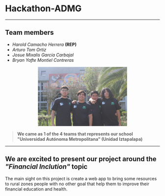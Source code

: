 # Hackathon-ADMG

---

## Team members
- _Harold Camacho Herrera_ __(REP)__
- _Arturo Tom Ortiz_
- _Josue Mixalis García Carbajal_
- _Bryan Yafte Montiel Contreras_

<p align="center">
    <img src="team.JPG" width="290">
</p>

> __We came as 1 of the 4 teams that represents our school "Universidad Autónoma Metropolitana" (Unidad Iztapalapa)__

   
---

## We are excited to present our project around the _"Financial Inclution"_ topic 

The main sight on this project is create a web app to bring some resources to rural zones people with no other goal that help them to improve their financial education and health.